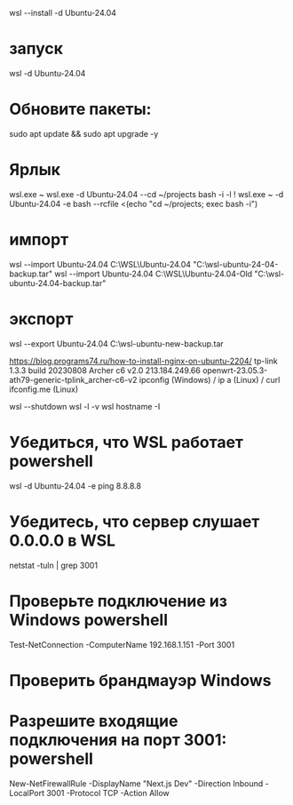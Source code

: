 wsl --install -d Ubuntu-24.04
# запуск
wsl -d Ubuntu-24.04
# Обновите пакеты:
sudo apt update && sudo apt upgrade -y
# Ярлык
wsl.exe ~
wsl.exe -d Ubuntu-24.04 --cd ~/projects bash -i -l
! wsl.exe ~ -d Ubuntu-24.04 -e bash --rcfile <(echo "cd ~/projects; exec bash -i")


# импорт
wsl --import Ubuntu-24.04 C:\WSL\Ubuntu-24.04 "C:\wsl-ubuntu-24-04-backup.tar"
wsl --import Ubuntu-24.04 C:\WSL\Ubuntu-24.04-Old "C:\wsl-ubuntu-24.04-backup.tar"

# экспорт
wsl --export Ubuntu-24.04 C:\wsl-ubuntu-new-backup.tar


https://blog.programs74.ru/how-to-install-nginx-on-ubuntu-2204/
tp-link 1.3.3 build 20230808 Archer c6 v2.0
213.184.249.66
openwrt-23.05.3-ath79-generic-tplink_archer-c6-v2
ipconfig (Windows) / ip a (Linux) / curl ifconfig.me (Linux)

wsl --shutdown
wsl -l -v
wsl hostname -I


# Убедиться, что WSL работает powershell
wsl -d Ubuntu-24.04 -e ping 8.8.8.8


# Убедитесь, что сервер слушает 0.0.0.0 в WSL
netstat -tuln | grep 3001

# Проверьте подключение из Windows powershell
Test-NetConnection -ComputerName 192.168.1.151 -Port 3001

# Проверить брандмауэр Windows
# Разрешите входящие подключения на порт 3001: powershell
New-NetFirewallRule -DisplayName "Next.js Dev" -Direction Inbound -LocalPort 3001 -Protocol TCP -Action Allow